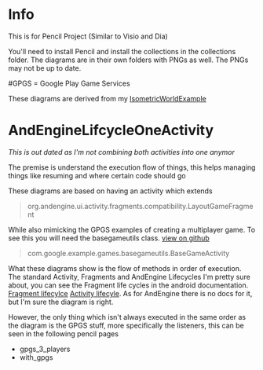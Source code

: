 # Info
This is for Pencil Project (Similar to Visio and Dia)

You'll need to install Pencil and install the collections in the collections folder.
The diagrams are in their own folders with PNGs as well. The PNGs may not be up to date.

#GPGS = Google Play Game Services

These diagrams are derived from my [IsometricWorldExample][0]

# AndEngineLifcycleOneActivity

_This is out dated as I'm not combining both activities into one anymor_

The premise is understand the execution flow of things, this helps managing things like resuming and where certain code should go

These diagrams are based on having an activity which extends 
>org.andengine.ui.activity.fragments.compatibility.LayoutGameFragment

While also mimicking the GPGS examples of creating a multiplayer game. To see this you will need the basegameutils class. [view on github][1]

>com.google.example.games.basegameutils.BaseGameActivity


What these diagrams show is the flow of methods in order of execution. The standard Activity, Fragments and AndEngine Lifecycles I'm pretty sure about, you can see the Fragment life cycles in the android documentation. [Fragment lifecylce][2] [Activity lifecyle][3]. As for AndEngine there is no docs for it, but I'm sure the diagram is right.

However, the only thing which isn't always executed in the same order as the diagram is the GPGS stuff, more specifically the listeners, this can be seen in the following pencil pages

* gpgs_3_players
* with_gpgs


[0]:https://github.com/Niffy/IsometricWorldExample
[1]:https://github.com/playgameservices/android-samples
[2]:http://developer.android.com/guide/components/fragments.html#Lifecycle
[3]:http://developer.android.com/reference/android/app/Activity.html#ActivityLifecycle